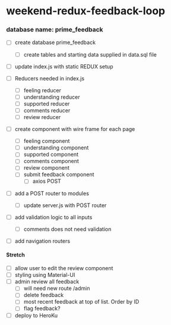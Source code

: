 # weekend-redux-feedback-loop

### database name: prime_feedback

- [ ] create database prime_feedback
    - [ ] create tables and starting data supplied in data.sql file

- [ ] update index.js with static REDUX setup

- [ ] Reducers needed in index.js
    - [ ] feeling reducer
    - [ ] understanding reducer
    - [ ] supported reducer
    - [ ] comments reducer
    - [ ] review reducer

- [ ] create component with wire frame for each page
    - [ ] feeling component
    - [ ] understanding component
    - [ ] supported component
    - [ ] comments component
    - [ ] review component
    - [ ] submit feedback component
        - [ ] axios POST

- [ ] add a POST router to modules
    - [ ] update server.js with POST router

- [ ] add validation logic to all inputs
    - [ ] comments does not need validation

- [ ] add navigation routers


#### Stretch

- [ ] allow user to edit the review component
- [ ] styling using Material-UI
- [ ] admin review all feedback
    - [ ] will need new route /admin
    - [ ] delete feedback
    - [ ] most recent feedback at top of list. Order by ID
    - [ ] flag feedback?

- [ ] deploy to HeroKu